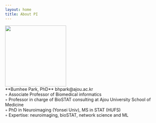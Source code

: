 ```yaml
---
layout: home
title: About PI
---
```

<img src="../assets/img/profe.png" style="width: 200px; margin-right: 40px;"/>
<br>
**Bumhee Park, PhD**
bhpark@ajou.ac.kr
<br>
◦ Associate Professor of Biomedical informatics<br>
◦ Professor in charge of BioSTAT consulting at Ajou University School of Medicine<br>
◦ PhD in Neuroimaging (Yonsei Univ), MS in STAT (HUFS)<br>
◦ Expertise: neuroimaging, bioSTAT, network science and ML<br>

